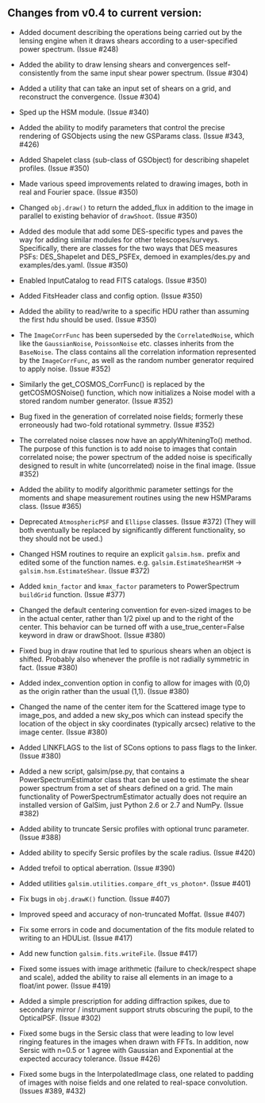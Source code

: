Changes from v0.4 to current version:
------------------------------------

* Added document describing the operations being carried out by the lensing engine when it draws
  shears according to a user-specified power spectrum. (Issue #248)

* Added the ability to draw lensing shears and convergences self-consistently
  from the same input shear power spectrum. (Issue #304)

* Added a utility that can take an input set of shears on a grid, and
  reconstruct the convergence. (Issue #304)

* Sped up the HSM module. (Issue #340)

* Added the ability to modify parameters that control the precise rendering of GSObjects using the
  new GSParams class. (Issue #343, #426)

* Added Shapelet class (sub-class of GSObject) for describing shapelet profiles. (Issue #350)

* Made various speed improvements related to drawing images, both in real and Fourier space. 
  (Issue #350)

* Changed `obj.draw()` to return the added_flux in addition to the image in parallel to existing
  behavior of `drawShoot`. (Issue #350)

* Added des module that add some DES-specific types and paves the way for adding similar modules
  for other telescopes/surveys.  Specifically, there are classes for the two ways that DES measures
  PSFs: DES_Shapelet and DES_PSFEx, demoed in examples/des.py and examples/des.yaml. (Issue #350)

* Enabled InputCatalog to read FITS catalogs. (Issue #350)

* Added FitsHeader class and config option. (Issue #350)

* Added the ability to read/write to a specific HDU rather than assuming the first hdu should 
  be used. (Issue #350)

* The `ImageCorrFunc` has been superseded by the `CorrelatedNoise`, which like the `GaussianNoise`,
  `PoissonNoise` etc. classes inherits from the `BaseNoise`.  The class contains all the correlation
  information represented by the `ImageCorrFunc`, as well as the random number generator required
  to apply noise. (Issue #352)

* Similarly the get_COSMOS_CorrFunc() is replaced by the getCOSMOSNoise() function, which now
  initializes a Noise model with a stored random number generator. (Issue #352)

* Bug fixed in the generation of correlated noise fields; formerly these erroneously had
  two-fold rotational symmetry. (Issue #352)

* The correlated noise classes now have an applyWhiteningTo() method.  The purpose of this
  function is to add noise to images that contain correlated noise; the power spectrum of the added 
  noise is specifically designed to result in white (uncorrelated) noise in the final image.
  (Issue #352)

* Added the ability to modify algorithmic parameter settings for the moments and shape measurement
  routines using the new HSMParams class. (Issue #365)

* Deprecated `AtmosphericPSF` and `Ellipse` classes. (Issue #372)  (They will both eventually be
  replaced by significantly different functionality, so they should not be used.)

* Changed HSM routines to require an explicit `galsim.hsm.` prefix and edited some of the 
  function names.  e.g. `galsim.EstimateShearHSM` -> `galsim.hsm.EstimateShear`. (Issue #372)

* Added `kmin_factor` and `kmax_factor` parameters to PowerSpectrum `buildGrid` function. 
  (Issue #377)

* Changed the default centering convention for even-sized images to be in the actual center, 
  rather than 1/2 pixel up and to the right of the center.  This behavior can be turned off with
  a use_true_center=False keyword in draw or drawShoot. (Issue #380)

* Fixed bug in draw routine that led to spurious shears when an object is shifted.  Probably also
  whenever the profile is not radially symmetric in fact. (Issue #380)

* Added index_convention option in config to allow for images with (0,0) as the origin rather
  than the usual (1,1). (Issue #380)

* Changed the name of the center item for the Scattered image type to image_pos, and added a
  new sky_pos which can instead specify the location of the object in sky coordinates (typically 
  arcsec) relative to the image center. (Issue #380)

* Added LINKFLAGS to the list of SCons options to pass flags to the linker. (Issue #380)

* Added a new script, galsim/pse.py, that contains a PowerSpectrumEstimator class that can be used
  to estimate the shear power spectrum from a set of shears defined on a grid.  The main
  functionality of PowerSpectrumEstimator actually does not require an installed version of GalSim,
  just Python 2.6 or 2.7 and NumPy. (Issue #382)

* Added ability to truncate Sersic profiles with optional trunc parameter. (Issue #388)

* Added ability to specify Sersic profiles by the scale radius. (Issue #420)

* Added trefoil to optical aberration. (Issue #390)

* Added utilities `galsim.utilities.compare_dft_vs_photon*`. (Issue #401)

* Fix bugs in `obj.drawK()` function. (Issue #407)

* Improved speed and accuracy of non-truncated Moffat. (Issue #407)

* Fix some errors in code and documentation of the fits module related to writing to an HDUList.
  (Issue #417)

* Add new function `galsim.fits.writeFile`. (Issue #417)

* Fixed some issues with image arithmetic (failure to check/respect shape and scale), added the
  ability to raise all elements in an image to a float/int power. (Issue #419)

* Added a simple prescription for adding diffraction spikes, due to secondary mirror / instrument
  support struts obscuring the pupil, to the OpticalPSF. (Issue #302)

* Fixed some bugs in the Sersic class that were leading to low level ringing features in the
  images when drawn with FFTs.  In addition, now Sersic with n=0.5 or 1 agree with Gaussian and
  Exponential at the expected accuracy tolerance. (Issue #426)

* Fixed some bugs in the InterpolatedImage class, one related to padding of images with noise fields
  and one related to real-space convolution.  (Issues #389, #432)
